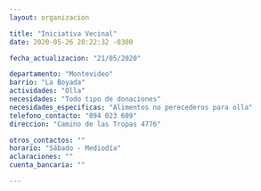 ```yaml
---
layout: organizacion

title: "Iniciativa Vecinal"
date: 2020-05-26 20:22:32 -0300

fecha_actualizacion: "21/05/2020"

departamento: "Montevideo"
barrio: "La Boyada"
actividades: "Olla"
necesidades: "Todo tipo de donaciones"
necesidades_especificas: "Alimentos no perecederos para olla"
telefono_contacto: "094 023 609"
direccion: "Camino de las Tropas 4776"

otros_contactos: ""
horario: "Sábado - Mediodía"
aclaraciones: ""
cuenta_bancaria: ""

---
```


